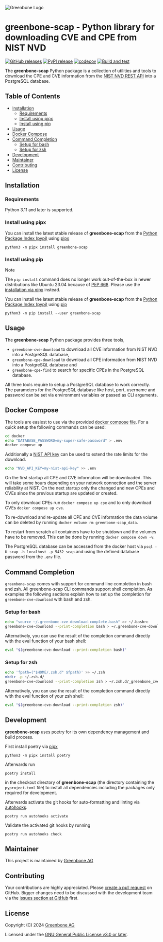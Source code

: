 ![Greenbone Logo](https://www.greenbone.net/wp-content/uploads/gb_new-logo_horizontal_rgb_small.png)

# greenbone-scap - Python library for downloading CVE and CPE from NIST NVD  <!-- omit in toc -->

[![GitHub releases](https://img.shields.io/github/release/greenbone/greenbone-scap.svg)](https://github.com/greenbone/greenbone-scap/releases)
[![PyPI release](https://img.shields.io/pypi/v/greenbone-scap.svg)](https://pypi.org/project/greenbone-scap/)
[![codecov](https://codecov.io/github/greenbone/greenbone-scap/graph/badge.svg?token=wsPeLRsMJI)](https://codecov.io/github/greenbone/greenbone-scap)
[![Build and test](https://github.com/greenbone/greenbone-scap/actions/workflows/ci-python.yml/badge.svg)](https://github.com/greenbone/greenbone-scap/actions/workflows/ci-python.yml)

The **greenbone-scap** Python package is a collection of utilities and tools to
download the CPE and CVE information from the [NIST NVD REST API](https://nvd.nist.gov/developers)
into a PostgreSQL database.

## Table of Contents <!-- omit in toc -->

- [Installation](#installation)
  - [Requirements](#requirements)
  - [Install using pipx](#install-using-pipx)
  - [Install using pip](#install-using-pip)
- [Usage](#usage)
- [Docker Compose](#docker-compose)
- [Command Completion](#command-completion)
  - [Setup for bash](#setup-for-bash)
  - [Setup for zsh](#setup-for-zsh)
- [Development](#development)
- [Maintainer](#maintainer)
- [Contributing](#contributing)
- [License](#license)

## Installation

### Requirements

Python 3.11 and later is supported.

### Install using pipx

You can install the latest stable release of **greenbone-scap** from the [Python
Package Index (pypi)][pypi] using [pipx]

    python3 -m pipx install greenbone-scap

### Install using pip

> [!NOTE]
> The `pip install` command does no longer work out-of-the-box in newer
> distributions like Ubuntu 23.04 because of [PEP 668](https://peps.python.org/pep-0668).
> Please use the [installation via pipx](#install-using-pipx) instead.

You can install the latest stable release of **greenbone-scap** from the [Python
Package Index (pypi)][pypi] using [pip]

    python3 -m pip install --user greenbone-scap

## Usage

The **greenbone-scap** Python package provides three tools,

* `greenbone-cve-download` to download all CVE information from NIST NVD into
  a PostgreSQL database,
* `greenbone-cpe-download` to download all CPE information from NIST NVD into a
  PostgreSQL database and
* `greenbone-cpe-find` to search for specific CPEs in the PostgreSQL database.

All three tools require to setup a PostgreSQL database to work correctly. The
parameters for the PostgreSQL database like host, port, username and password
can be set via environment variables or passed as CLI arguments.

## Docker Compose

The tools are easiest to use via the provided [docker compose](https://docs.docker.com/compose/)
[file](./docker/compose.yml). For a quick setup the following commands can be
used:

```sh
cd docker
echo "DATABASE_PASSWORD=my-super-safe-password" > .env
docker compose up
```

Additionally a [NIST API key](https://nvd.nist.gov/developers/request-an-api-key)
can be used to extend the rate limits for the download.

```sh
echo "NVD_API_KEY=my-nist-api-key" >> .env
```

On the first startup all CPE and CVE information will be downloaded. This will
take some hours depending on your network connection and the server reliability
at NIST. On the next startup only the changed and new CPEs and CVEs since the
previous startup are updated or created.

To only download CPEs run `docker compose up cpe` and to only download CVEs
`docker compose up cve`.

To re-download and re-update all CPE and CVE information the data volume can be
deleted by running `docker volume rm greenbone-scap_data`.

To restart from scratch all containers have to be shutdown and the volumes have
to be removed. This can be done by running `docker compose down -v`.

The PostgreSQL database can be accessed from the docker host via
`psql -U scap -h localhost -p 5432 scap` and using the defined database password
from the `.env` file.

## Command Completion

`greenbone-scap` comes with support for command line completion in bash and zsh.
All greenbone-scap CLI commands support shell completion. As examples the
following sections explain how to set up the completion for `greenbone-cve-download`
with bash and zsh.

### Setup for bash

```bash
echo "source ~/.greenbone-cve-download-complete.bash" >> ~/.bashrc
greenbone-cve-download --print-completion bash > ~/.greenbone-cve-download-complete.bash
```

Alternatively, you can use the result of the completion command directly with
the eval function of your bash shell:

```bash
eval "$(greenbone-cve-download --print-completion bash)"
```

### Setup for zsh

```zsh
echo 'fpath=("$HOME/.zsh.d" $fpath)' >> ~/.zsh
mkdir -p ~/.zsh.d/
greenbone-cve-download --print-completion zsh > ~/.zsh.d/_greenbone_cve_download
```

Alternatively, you can use the result of the completion command directly with
the eval function of your zsh shell:

```bash
eval "$(greenbone-cve-download --print-completion zsh)"
```

## Development

**greenbone-scap** uses [poetry] for its own dependency management and build
process.

First install poetry via [pipx]

    python3 -m pipx install poetry

Afterwards run

    poetry install

in the checkout directory of **greenbone-scap** (the directory containing the
`pyproject.toml` file) to install all dependencies including the packages only
required for development.

Afterwards activate the git hooks for auto-formatting and linting via
[autohooks].

    poetry run autohooks activate

Validate the activated git hooks by running

    poetry run autohooks check


## Maintainer

This project is maintained by [Greenbone AG][Greenbone]

## Contributing

Your contributions are highly appreciated. Please
[create a pull request](https://github.com/greenbone/greenbone-scap/pulls)
on GitHub. Bigger changes need to be discussed with the development team via the
[issues section at GitHub](https://github.com/greenbone/greenbone-scap/issues)
first.

## License

Copyright (C) 2024 [Greenbone AG][Greenbone]

Licensed under the [GNU General Public License v3.0 or later](LICENSE).

[Greenbone]: https://www.greenbone.net/
[poetry]: https://python-poetry.org/
[pip]: https://pip.pypa.io/
[pipx]: https://pypa.github.io/pipx/
[autohooks]: https://github.com/greenbone/autohooks
[pypi]: https://pypi.org
